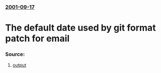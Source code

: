 ### [2001-09-17](/news/2001/09/17/index.md)

#  The default date used by git format patch for email 




### Source:

1. [output](http://marc.info/?l=git&m=117222147724676&w=2)
